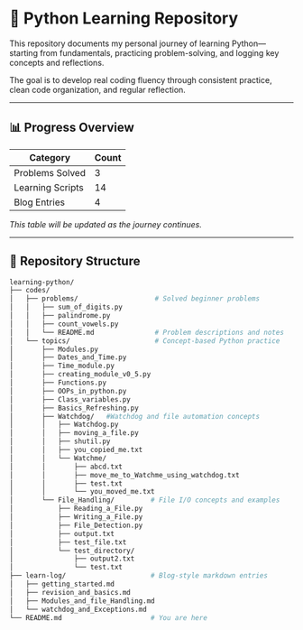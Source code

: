 # 📘 Python Learning Repository

This repository documents my personal journey of learning Python—starting from fundamentals, practicing problem-solving, and logging key concepts and reflections.

The goal is to develop real coding fluency through consistent practice, clean code organization, and regular reflection.

---

## 📊 Progress Overview

| Category             | Count |
|----------------------|-------|
|  Problems Solved      | 3     |
|  Learning Scripts    | 14    |
|  Blog Entries        | 4     |

_This table will be updated as the journey continues._

---

## 📁 Repository Structure

```bash
learning-python/
├── codes/                          
│   ├── problems/                   # Solved beginner problems
│   │   ├── sum_of_digits.py
│   │   ├── palindrome.py
│   │   ├── count_vowels.py
│   │   └── README.md               # Problem descriptions and notes
│   └── topics/                     # Concept-based Python practice
│       ├── Modules.py
│       ├── Dates_and_Time.py
│       ├── Time_module.py
│       ├── creating_module_v0_5.py
│       ├── Functions.py
│       ├── OOPs_in_python.py
│       ├── Class_variables.py
│       ├── Basics_Refreshing.py
│       ├── Watchdog/   #Watchdog and file automation concepts
│       │   ├── Watchdog.py
│       │   ├── moving_a_file.py
│       │   ├── shutil.py
│       │   ├── you_copied_me.txt
│       │   └── Watchme/
│       │       ├── abcd.txt
│       │       ├── move_me_to_Watchme_using_watchdog.txt
│       │       ├── test.txt
│       │       └── you_moved_me.txt
│       └── File_Handling/         # File I/O concepts and examples
│           ├── Reading_a_File.py
│           ├── Writing_a_File.py
│           ├── File_Detection.py
│           ├── output.txt
│           ├── test_file.txt
│           └── test_directory/
│               ├── output2.txt
│               └── test.txt
├── learn-log/                     # Blog-style markdown entries
│   ├── getting_started.md
│   ├── revision_and_basics.md
│   ├── Modules_and_file_Handling.md
│   └── watchdog_and_Exceptions.md
└── README.md                      # You are here
